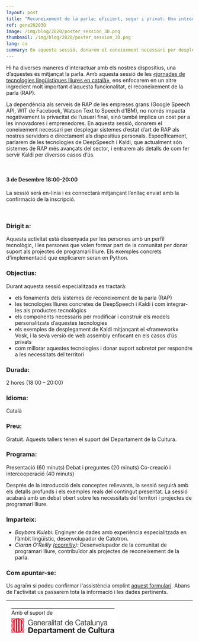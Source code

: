 ```yaml
---
layout: post
title: "Reconeixement de la parla; eficient, segur i privat: Una introducció a Kaldi i Vosk"
ref: gene20203D
image: /img/blog/2020/poster_session_3D.png
thumbnail: /img/blog/2020/poster_session_3D.png
lang: ca
summary: En aquesta sessió, donarem el coneixement necessari per desplegar sistemes d’estat d’art de RAP als nostres servidors o directament als dispositius personals. Específicament, parlarem de les tecnologies de DeepSpeech i Kaldi, que actualment són sistemes de RAP més avançats del sector, i entrarem als detalls de com fer servir Kaldi per diversos casos d’ús.
---
```


Hi ha diverses maneres d’interactuar amb els nostres dispositius, una d’aquestes és mitjançat la parla. Amb aquesta sessió de les [«jornades de tecnologies lingüístiques lliures en català»][jornades], ens enfocarem en un altre ingredient molt important d’aquesta funcionalitat, el reconeixement de la parla (RAP).

La dependència als serveis de RAP de les empreses grans (Google Speech API, WIT de Facebook, Watson Text to Speech d’IBM), no només impacta negativament la privacitat de l’usuari final, sinó també implica un cost per a les innovadores i emprenedores. En aquesta sessió, donarem el coneixement necessari per desplegar sistemes d’estat d’art de RAP als nostres servidors o directament als dispositius personals. Específicament, parlarem de les tecnologies de DeepSpeech i Kaldi, que actualment són sistemes de RAP més avançats del sector, i entrarem als detalls de com fer servir Kaldi per diversos casos d’ús.

<br/>

#### 3 de Desembre 18:00-20:00
La sessió serà en-linia i es connectarà mitjançant l’enllaç enviat amb la confirmació de la inscripció.

<br/>

### Dirigit a:
Aquesta activitat està dissenyada per les persones amb un perfil tecnològic, i les persones que volen  formar part de la comunitat per donar suport als projectes de programari lliure. Els exemples concrets d’implementació que explicarem seran en Python.

### Objectius:
Durant aquesta sessió especialitzada es tractarà:
* els fonaments dels sistemes de reconeixement de la parla (RAP)
* les tecnologies lliures concretes de DeepSpeech i Kaldi i com integrar-les als productes tecnològics
* els components necessaris per modificar i construir els models personalitzats d’aquestes tecnologies
* els exemples de desplegament de Kaldi mitjançant el «framework» Vosk, i la seva versió de web assembly enfocant en els casos d’ús privats
* com millorar aquestes tecnologies i donar suport sobretot per respondre a les necessitats del territori

### Durada:
2 hores (18:00 – 20:00)

### Idioma:
Català

### Preu:
Gratuït. Aquests tallers tenen el suport del Departament de la Cultura.

### Programa:
Presentació (60 minuts) Debat i preguntes (20 minuts) Co-creació i intercooperació (40 minuts)

Després de la introducció dels conceptes rellevants, la sessió seguirà amb els detalls profunds i els exemples reals del contingut presentat. La sessió acabarà amb un debat obert sobre les necessitats del territori i projectes de programari lliure.

### Imparteix:
* _Baybars Kulebi:_ Enginyer de dades amb experiència especialitzada en l’àmbit lingüístic, desenvolupador de Catotron.
* _Ciaran O'Reilly ([ccoreilly](https://github.com/ccoreilly)):_ Desenvolupador de la comunitat de programari lliure, contribuïdor als projectes de reconeixement de la parla.


### Com apuntar-se:
Us agraïm si podeu confirmar l'assistència omplint [aquest formulari](https://limesurvey.collectivat.cat/index.php?r=survey/index&sid=494293&lang=ca). Abans de l'activitat us passarem tota la informació i les dades pertinents.

---
<img src="/img/logo_generalitat.png" width="60%"/>

[jornades]: /blog/2020-11-06-jornades-de-tecnologies-lliures-de-la-parla/
